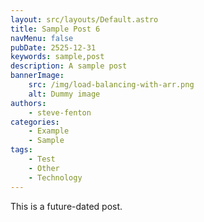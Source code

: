 ```yaml
---
layout: src/layouts/Default.astro
title: Sample Post 6
navMenu: false
pubDate: 2525-12-31
keywords: sample,post
description: A sample post
bannerImage:
    src: /img/load-balancing-with-arr.png
    alt: Dummy image
authors:
    - steve-fenton
categories:
    - Example
    - Sample
tags:
    - Test
    - Other
    - Technology
---
```


This is a future-dated post.